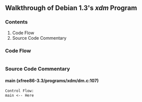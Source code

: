 ## Walkthrough of Debian 1.3's _xdm_ Program

### Contents

1. Code Flow
2. Source Code Commentary

### Code Flow

```txt
```

### Source Code Commentary

#### main (xfree86-3.3/programs/xdm/dm.c:107)

```txt
Control Flow:
main <-- Here
```

